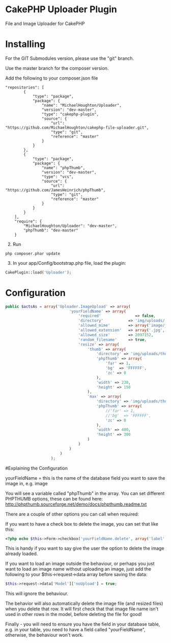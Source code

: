 # CakePHP Uploader Plugin
File and Image Uploader for CakePHP

# Installing

For the GIT Submodules version, please use the "git" branch.

Use the master branch for the composer version.

Add the following to your composer.json file

```
"repositories": [
        {
            "type": "package",
            "package": {
                "name": "MichaelHoughton/Uploader",
                "version": "dev-master",
                "type": "cakephp-plugin",
                "source": {
                    "url": "https://github.com/MichaelHoughton/cakephp-file-uploader.git",
                    "type": "git",
                    "reference": "master"
                }
            }
        },
        {
            "type": "package",
            "package": {
                "name": "phpThumb",
                "version": "dev-master",
                "type": "vcs",
                "source": {
                    "url": "https://github.com/JamesHeinrich/phpThumb",
                    "type": "git",
                    "reference": "master"
                }
            }
        }
    ],
    "require": {
        "MichaelHoughton/Uploader": "dev-master",
        "phpThumb": "dev-master"
    }
```

2) Run

```
php composer.phar update
```

3) In your app/Config/bootstrap.php file, load the plugin:

```php
CakePlugin::load('Uploader');
```

# Configuration

```php
public $actsAs = array('Uploader.ImageUpload' => array(
                            'yourFieldName' => array(
                                'required'               => false,
                                'directory'           => 'img/uploads/',
                                'allowed_mime'        => array('image/jpeg', 'image/pjpeg', 'image/gif', 'image/png'),
                                'allowed_extension'   => array('.jpg', '.jpeg', '.png', '.gif'),
                                'allowed_size'        => 2097152,
                                'random_filename'     => true,
                                'resize' => array(
                                    'thumb' => array(
                                        'directory' => 'img/uploads/thumbs/',
                                        'phpThumb' => array(
                                            'far' => 1,
                                            'bg'  => 'FFFFFF',
                                            'zc' => 0
                                        ),
                                        'width' => 230,
                                        'height' => 150
                                    ),
                                    'max' => array(
                                        'directory' => 'img/uploads/thumbs/',
                                        'phpThumb' => array(
                                            //'far' => 1,
                                            //'bg'  => 'FFFFFF',
                                            'zc' => 0
                                        ),
                                        'width' => 400,
                                        'height' => 300
                                    )
                                )
                            )
                        )
                    );
```

#Explaining the Configuration

yourFieldName = this is the name of the database field you want to save the image in, e.g. image

You will see a variable called "phpThumb" in the array.  You can set different PHPTHUMB options, these can be found here:
http://phpthumb.sourceforge.net/demo/docs/phpthumb.readme.txt

There are a couple of other options you can call when required:

If you want to have a check box to delete the image, you can set that like this:

```php
<?php echo $this->Form->checkbox('yourFieldName.delete', array('label' => 'Delete this image')); ?>
```

This is handy if you want to say give the user the option to delete the image already loaded.

If you want to load an image outside the behaviour, or perhaps you just want to load an image name without uploading an image, just add the following to your $this->request->data array before saving the data:

```php
$this->request->data['Model']['noUpload'] = true;
```

This will ignore the behaviour.

The behavior will also automatically delete the image file (and resized files) when you delete that row.  It will first check that that image file name isn't used in other rows in the model, before deleting the file for good!

Finally - you will need to ensure you have the field in your database table, e.g. in your table, you need to have a field called "yourFieldName", otherwise, the behaviour won't work.